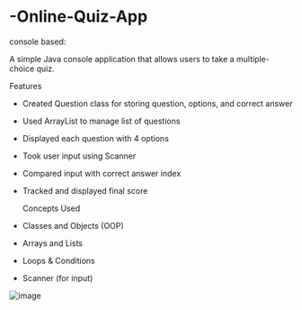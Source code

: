 # -Online-Quiz-App
console based:

A simple Java console application that allows users to take a multiple-choice quiz.

 Features

- Created Question class for storing question, options, and correct answer
- Used ArrayList to manage list of questions
- Displayed each question with 4 options
- Took user input using Scanner
- Compared input with correct answer index
- Tracked and displayed final score

  Concepts Used

- Classes and Objects (OOP)
- Arrays and Lists
- Loops & Conditions
- Scanner (for input)



![image](https://github.com/user-attachments/assets/7508894e-e7a6-4e68-a6fe-22193baed9b4)
